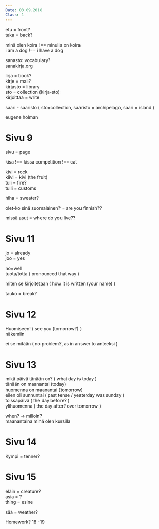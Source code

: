```yaml
---
Date: 03.09.2018
Class: 1
---
```


etu = front?  
taka = back?  

minä olen koira !== minulla on koira  
i am a dog !== i have a dog  

sanasto: vocabulary?  
sanakirja.org  

lirja = book?  
kirje = mail?  
kirjasto = library  
sto = collection (kirja-sto)  
kirjoittaa = write  

saari - saaristo ( sto=collection, saaristo = archipelago, saari = island )  

eugene holman  


# Sivu 9

sivu = page

kisa !== kissa
competition !== cat

kivi = rock  
kiivi = kivi (the fruit)  
tuli = fire?  
tulli = customs  

hiha = sweater?

olet-ko sinä suomalainen? = are you finnish??

missä asut = where do you live??

# Sivu 11

jo = already  
joo = yes

no=well  
tuota/totta ( pronounced that way )  

miten se kirjoitetaan ( how it is written (your name) )  

tauko = break?  

# Sivu 12

Huomiseen! ( see you (tomorrow?) )  
näkemiin  

ei se mitään ( no problem?, as in answer to anteeksi )  

# Sivu 13

mikä päivä tänään on? ( what day is today )  
tänään on maanantai (today)  
huomenna on maanantai (tomorrow)  
eilen oli sunnuntai ( past tense / yesterday was sunday )  
toissapäivâ ( the day before? )  
ylihuomenna ( the day after? over tomorrow )  

when? -> milloin?  
maanantaina minä olen kursilla  

# Sivu 14

Kympi = tenner?  

# Sivu 15

eläin = creature?  
asia = ?  
thing = esine  

sää = weather?  

Homework? 18 -19  

